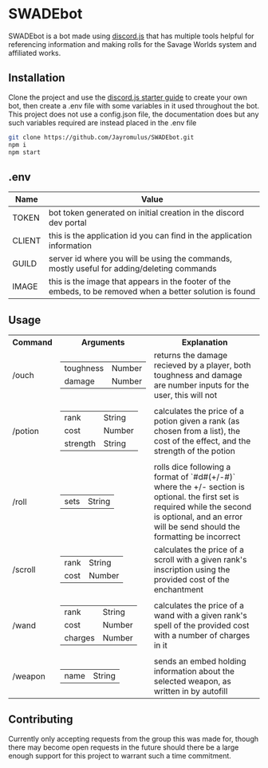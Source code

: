 # SWADEbot

SWADEbot is a bot made using [discord.js](https://discord.js.org/#/) that has multiple tools helpful for referencing information and making rolls for the Savage Worlds system and affiliated works.

## Installation

Clone the project and use the [discord.js starter guide](https://discordjs.guide/#before-you-begin) to create your own bot, then create a .env file with some variables in it used throughout the bot. This project does not use a config.json file, the documentation does but any such variables required are instead placed in the .env file

```bash
git clone https://github.com/Jayromulus/SWADEbot.git
npm i
npm start
```
## .env
| Name | Value |
| --- | ---- |
| TOKEN | bot token generated on initial creation in the discord dev portal |
| CLIENT | this is the application id you can find in the application information |
| GUILD | server id where you will be using the commands, mostly useful for adding/deleting commands |
| IMAGE | this is the image that appears in the footer of the embeds, to be removed when a better solution is found |

## Usage
<table>
    <tr>
        <th>Command</th>
        <th>Arguments</th>
        <th>Explanation</th>
    </tr>
    <tr>
        <td>/ouch</td>
        <td>
            <table>
                <tr>
                    <td>toughness</td>
                    <td>Number</td>
                </tr>
                <tr>
                    <td>damage</td>
                    <td>Number</td>
                </tr>
            </table>
        </td>
        <td>returns the damage recieved by a player, both toughness and damage are number inputs for the user, this will not</td>
    </tr>
    <tr>
        <td>/potion</td>
        <td>
            <table>
                <tr>
                    <td>rank</td>
                    <td>String</td>
                </tr>
                <tr>
                    <td>cost</td>
                    <td>Number</td>
                </tr>
                <tr>
                    <td>strength</td>
                    <td>String</td>
                </tr>
            </table>
        </td>
        <td>calculates the price of a potion given a rank (as chosen from a list), the cost of the effect, and the strength of the potion</td>
    </tr>
    <tr>
        <td>/roll</td>
        <td>
            <table>
                <tr>
                    <td>sets</td>
                    <td>String</td>
                </tr>
            </table>
        </td>
        <td>rolls dice following a format of `#d#(+/-#)` where the +/- section is optional. the first set is required while the second is optional, and an error will be send should the formatting be incorrect</td>
    </tr>
    <tr>
        <td>/scroll</td>
        <td>
            <table>
                <tr>
                    <td>rank</td>
                    <td>String</td>
                </tr>
                <tr>
                    <td>cost</td>
                    <td>Number</td>
                </tr>
            </table>
        </td>
        <td>calculates the price of a scroll with a given rank's inscription using the provided cost of the enchantment</td>
    </tr>
    <tr>
        <td>/wand</td>
        <td>
            <table>
                <tr>
                    <td>rank</td>
                    <td>String</td>
                </tr>
                <tr>
                    <td>cost</td>
                    <td>Number</td>
                </tr>
                <tr>
                    <td>charges</td>
                    <td>Number</td>
                </tr>
            </table>
        </td>
        <td>calculates the price of a wand with a given rank's spell of the provided cost with a number of charges in it</td>
    </tr>
    <tr>
        <td>/weapon</td>
        <td>
            <table>
                <tr>
                    <td>name</td>
                    <td>String</td>
                </tr>
            </table>
        </td>
        <td>sends an embed holding information about the selected weapon, as written in by autofill</td>
    </tr>
</table>

## Contributing
Currently only accepting requests from the group this was made for, though there may become open requests in the future should there be a large enough support for this project to warrant such a time commitment.
